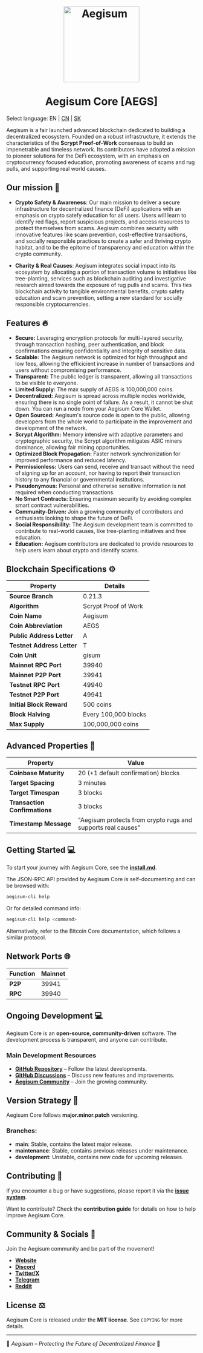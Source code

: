 <h1 align="center">
<img src="https://aegisum.com/aegs.png" alt="Aegisum" width="200"/>
<br/><br/>
Aegisum Core [AEGS]
</h1>

Select language: EN | [CN](./README_zh_CN.md) | [SK](./README_sk_SK.md)

Aegisum is a fair launched advanced blockchain dedicated to building a decentralized ecosystem. Founded on a robust infrastructure, it extends the characteristics of the  **Scrypt Proof-of-Work** consensus to build an impenetrable and timeless network. Its contributors have adopted a mission to pioneer solutions for the DeFi ecosystem, with an emphasis on cryptocurrency focused education, promoting awareness of scams and rug pulls, and supporting real world causes.

## Our mission 🎯

- **Crypto Safety & Awareness**: Our main mission to deliver a secure infrastructure for decentralized finance (DeFi) applications with an emphasis on crypto satefy education for all users. Users will learn to identify red flags, report suspicious projects, and access resources to protect themselves from scams. Aegisum combines security with innovative features like scam prevention, cost-effective transactions, and socially responsible practices to create a safer and thriving crypto habitat, and to be the epitome of transparency and education within the crypto community.
  
- **Charity & Real Causes**: Aegisum integrates social impact into its ecosystem by allocating a portion of transaction volume to initiatives like tree-planting, services such as blockchain auditing and investigative research aimed towards the exposure of rug pulls and scams. This ties blockchain activity to tangible environmental benefits, crypto safety education and scam prevention, setting a new standard for socially responsible cryptocurrencies.
  
## Features 🔥

- **Secure:** Leveraging encryption protocols for multi-layered security, through transaction hashing, peer authentication, and block confirmations ensuring confidentiality and integrity of sensitive data.
- **Scalable:** The Aegisum network is optimized for high throughput and low fees, allowing the efficicient increase in number of transactions and users without compromising performance.
- **Transparent:** The public ledger is transparent, allowing all transactions to be visible to everyone.
- **Limited Supply:** The max supply of AEGS is 100,000,000 coins.
- **Decentralized:** Aegisum is spread across multiple nodes worldwide, ensuring there is no single point of failure. As a result, it cannot be shut down. You can run a node from your Aegisum Core Wallet.
- **Open Sourced:** Aegisum's source code is open to the public, allowing developers from the whole world to participate in the improvement and development of the network.
- **Scrypt Algorithm:** Memory intensive with adaptive parameters and cryptographic security, the Scrypt algorithm mitigates ASIC miners dominance, allowing fair mining opportunities.
- **Optimized Block Propagation:** Faster network synchronization for improved performance and reduced latency.
- **Permissionless:** Users can send, receive and transact without the need of signing up for an account, nor having to report their transaction history to any financial or governmental institutions.
- **Pseudonymous:** Personal and otherwise sensitive information is not required when conducting transactions.
- **No Smart Contracts:** Ensuring maximum security by avoiding complex smart contract vulnerabilities.
- **Community-Driven:** Join a growing community of contributors and enthusiasts looking to shape the future of DeFi.
- **Social Responsibility:** The Aegisum development team is committed to contribute to real-world causes, like tree-planting initiatives and free education.
- **Education:** Aegisum contributors are dedicated to provide resources to help users learn about crypto and identify scams.

## Blockchain Specifications ⚙️

| **Property**              | **Details**                   |
|---------------------------|--------------------------------|
| **Source Branch**        | 0.21.3                         |
| **Algorithm**            | Scrypt Proof of Work          |
| **Coin Name**            | Aegisum                        |
| **Coin Abbreviation**    | AEGS                           |
| **Public Address Letter** | A                             |
| **Testnet Address Letter** | T                           |
| **Coin Unit**            | gisum                          |
| **Mainnet RPC Port**             | 39940                          |
| **Mainnet P2P Port**             | 39941                          |
| **Testnet RPC Port**             | 49940                          |
| **Testnet P2P Port**             | 49941                          |
| **Initial Block Reward**         | 500 coins              |
| **Block Halving**        | Every 100,000 blocks           |
| **Max Supply**         | 100,000,000 coins          |

## Advanced Properties 🚀

| **Property**             | **Value**                                              |
|--------------------------|------------------------------------------------------|
| **Coinbase Maturity**   | 20 (+1 default confirmation) blocks                 |
| **Target Spacing**      | 3 minutes                                           |
| **Target Timespan**     | 3 blocks                                            |
| **Transaction Confirmations** | 3 blocks                                     |
| **Timestamp Message**   | "Aegisum protects from crypto rugs and supports real causes" |

## Getting Started 💻

To start your journey with Aegisum Core, see the **[install.md](https://github.com/Aegisum/aegisum-core/blob/main/INSTALL.md)**.

The JSON-RPC API provided by Aegisum Core is self-documenting and can be browsed with:
```bash
aegisum-cli help
```
Or for detailed command info:
```bash
aegisum-cli help <command>
```
Alternatively, refer to the Bitcoin Core documentation, which follows a similar protocol.

## Network Ports 🌐

| **Function** | **Mainnet** |
|-------------|------------|
| **P2P**    | 39941      | 
| **RPC**    | 39940      | 

## Ongoing Development 💻

Aegisum Core is an **open-source, community-driven** software. The development process is transparent, and anyone can contribute.

### Main Development Resources
- **[GitHub Repository](https://github.com/Aegisum/aegisum-core)** – Follow the latest developments.
- **[GitHub Discussions](https://github.com/Aegisum/aegisum-core/discussions)** – Discuss new features and improvements.
- **[Aegisum Community](https://github.com/Aegisum/aegisum-core?tab=readme-ov-file#community--socials-)** – Join the growing community.

## Version Strategy 📌

Aegisum Core follows **major.minor.patch** versioning.

### Branches:
- **main**: Stable, contains the latest major release.
- **maintenance**: Stable, contains previous releases under maintenance.
- **development**: Unstable, contains new code for upcoming releases.

## Contributing 🤝

If you encounter a bug or have suggestions, please report it via the **[issue system](https://github.com/aegisum/aegisum-core/issues)**.

Want to contribute? Check the **contribution guide** for details on how to help improve Aegisum Core.

## Community & Socials 🐉

Join the Aegisum community and be part of the movement!

- **[Website](https://aegisum.com)**
- **[Discord](https://discord.gg/4E5caDKkeP)**
- **[Twitter/X](https://twitter.com/aegisum)**
- **[Telegram](https://t.me/aegisum)**
- **[Reddit](https://reddit.com/r/aegisum)**

## License ⚖️

Aegisum Core is released under the **MIT license**. See `COPYING` for more details.

---

🚀 *Aegisum – Protecting the Future of Decentralized Finance* 🚀

